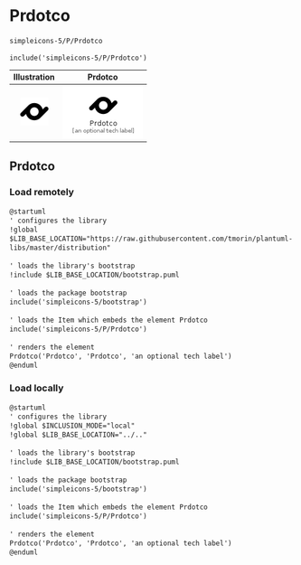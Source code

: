 # Prdotco


```text
simpleicons-5/P/Prdotco
```

```text
include('simpleicons-5/P/Prdotco')
```



| Illustration | Prdotco |
| :---: | :---: |
| ![illustration for Illustration](../../simpleicons-5/P/Prdotco.png) | ![illustration for Prdotco](../../simpleicons-5/P/Prdotco.Local.png) |




## Prdotco

### Load remotely
```plantuml
@startuml
' configures the library
!global $LIB_BASE_LOCATION="https://raw.githubusercontent.com/tmorin/plantuml-libs/master/distribution"

' loads the library's bootstrap
!include $LIB_BASE_LOCATION/bootstrap.puml

' loads the package bootstrap
include('simpleicons-5/bootstrap')

' loads the Item which embeds the element Prdotco
include('simpleicons-5/P/Prdotco')

' renders the element
Prdotco('Prdotco', 'Prdotco', 'an optional tech label')
@enduml
```

### Load locally
```plantuml
@startuml
' configures the library
!global $INCLUSION_MODE="local"
!global $LIB_BASE_LOCATION="../.."

' loads the library's bootstrap
!include $LIB_BASE_LOCATION/bootstrap.puml

' loads the package bootstrap
include('simpleicons-5/bootstrap')

' loads the Item which embeds the element Prdotco
include('simpleicons-5/P/Prdotco')

' renders the element
Prdotco('Prdotco', 'Prdotco', 'an optional tech label')
@enduml
```

